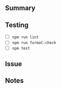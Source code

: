 ## Summary

<!-- Briefly explain the changes and the motivation behind them. -->

## Testing

- [ ] `npm run lint`
- [ ] `npm run format:check`
- [ ] `npm test`

<!-- If no tests were run, explain why. -->

## Issue

<!-- Link to the issue(s) this PR addresses. -->

## Notes

<!-- Any additional information for reviewers. -->
